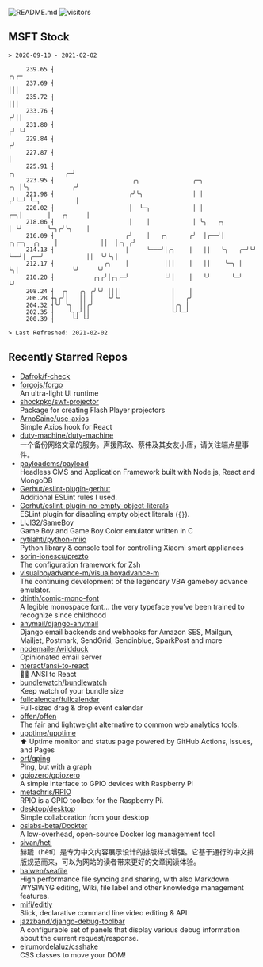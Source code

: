 ![README.md](https://github.com/Gerhut/Gerhut/workflows/README.md/badge.svg)
![visitors](https://visitors.vercel.app/Gerhut/Gerhut?token=8cf69d1f6813d272ef062726b6070c9be4ff72038cfe5a7ded7384a8da65d866)

## MSFT Stock

```
> 2020-09-10 - 2021-02-02

     239.65 ┤                                                                                               ╭╮╭─ 
     237.69 ┤                                                                                               │││  
     235.72 ┤                                                                                               │││  
     233.76 ┤                                                                                              ╭╯││  
     231.80 ┤                                                                                             ╭╯ ╰╯  
     229.84 ┤                                                                                            ╭╯      
     227.87 ┤                                                                                            │       
     225.91 ┤                                                                          ╭╮              ╭─╯       
     223.95 ┤                      ╭╮               ╭─╮                             ╭╮ │╰╮            ╭╯         
     221.98 ┤                     ╭╯╰╮              │ │                            ╭╯╰─╯ ╰─╮          │          
     220.02 ┤                     │  ╰─╮            │ │                         ╭─╮│       │   ╭╮     │          
     218.06 ┤                     │    │            │ ╰╮   ╭╮                   │ ╰╯       ╰─╮╭╯╰╮    │          
     216.09 ┤                    ╭╯    │   ╭╮      ╭╯  │╭──╯│      ╭╮╭─╮  ╭╮    │            ││  │╭╮ ╭╯          
     214.13 ┤                    │     ╰───╯│╭╮    │   ││   ╰╮   ╭─╯╰╯ ╰──╯│ ╭──╯            ││  ╰╯╰╮│           
     212.17 ┤              ╭╮    │          │││    │   ││    ╰─╮ │         ╰╮│               ╰╯     ╰╯           
     210.20 ┤           ╭╮╭╯│╭╮╭─╯          ╰╯│    │   ╰╯      ╰─╯          ╰╯                                   
     208.24 ┤  ╭╮   ╭╮ ╭╯╰╯ ││││              │    │                                                             
     206.28 ┼╮╭╯│   ││ │    ╰╯╰╯              │   ╭╯                                                             
     204.32 ┤╰╯ ╰╮  ││╭╯                      │╭╮ │                                                              
     202.35 ┤    ╰╮╭╯││                       ╰╯╰─╯                                                              
     200.39 ┤     ╰╯ ╰╯                                                                                          

> Last Refreshed: 2021-02-02
```

## Recently Starred Repos

- [Dafrok/f-check](https://github.com/Dafrok/f-check)  
- [forgojs/forgo](https://github.com/forgojs/forgo)  
  An ultra-light UI runtime
- [shockpkg/swf-projector](https://github.com/shockpkg/swf-projector)  
  Package for creating Flash Player projectors
- [ArnoSaine/use-axios](https://github.com/ArnoSaine/use-axios)  
  Simple Axios hook for React
- [duty-machine/duty-machine](https://github.com/duty-machine/duty-machine)  
  一个备份网络文章的服务。声援陈玫、蔡伟及其女友小唐，请关注端点星事件。
- [payloadcms/payload](https://github.com/payloadcms/payload)  
  Headless CMS and Application Framework built with Node.js, React and MongoDB
- [Gerhut/eslint-plugin-gerhut](https://github.com/Gerhut/eslint-plugin-gerhut)  
  Additional ESLint rules I used.
- [Gerhut/eslint-plugin-no-empty-object-literals](https://github.com/Gerhut/eslint-plugin-no-empty-object-literals)  
  ESLint plugin for disabling empty object literals (`{}`).
- [LIJI32/SameBoy](https://github.com/LIJI32/SameBoy)  
  Game Boy and Game Boy Color emulator written in C
- [rytilahti/python-miio](https://github.com/rytilahti/python-miio)  
  Python library & console tool for controlling Xiaomi smart appliances
- [sorin-ionescu/prezto](https://github.com/sorin-ionescu/prezto)  
  The configuration framework for Zsh
- [visualboyadvance-m/visualboyadvance-m](https://github.com/visualboyadvance-m/visualboyadvance-m)  
  The continuing development of the legendary VBA gameboy advance emulator.
- [dtinth/comic-mono-font](https://github.com/dtinth/comic-mono-font)  
  A legible monospace font... the very typeface you’ve been trained to recognize since childhood
- [anymail/django-anymail](https://github.com/anymail/django-anymail)  
  Django email backends and webhooks for Amazon SES, Mailgun, Mailjet, Postmark, SendGrid, Sendinblue, SparkPost and more
- [nodemailer/wildduck](https://github.com/nodemailer/wildduck)  
  Opinionated email server
- [nteract/ansi-to-react](https://github.com/nteract/ansi-to-react)  
  :guardsman: ANSI to React
- [bundlewatch/bundlewatch](https://github.com/bundlewatch/bundlewatch)  
  Keep watch of your bundle size
- [fullcalendar/fullcalendar](https://github.com/fullcalendar/fullcalendar)  
  Full-sized drag & drop event calendar
- [offen/offen](https://github.com/offen/offen)  
  The fair and lightweight alternative to common web analytics tools. 
- [upptime/upptime](https://github.com/upptime/upptime)  
  ⬆️ Uptime monitor and status page powered by GitHub Actions, Issues, and Pages
- [orf/gping](https://github.com/orf/gping)  
  Ping, but with a graph
- [gpiozero/gpiozero](https://github.com/gpiozero/gpiozero)  
  A simple interface to GPIO devices with Raspberry Pi
- [metachris/RPIO](https://github.com/metachris/RPIO)  
  RPIO is a GPIO toolbox for the Raspberry Pi.
- [desktop/desktop](https://github.com/desktop/desktop)  
  Simple collaboration from your desktop
- [oslabs-beta/Dockter](https://github.com/oslabs-beta/Dockter)  
  A low-overhead, open-source Docker log management tool
- [sivan/heti](https://github.com/sivan/heti)  
  赫蹏（hètí）是专为中文内容展示设计的排版样式增强。它基于通行的中文排版规范而来，可以为网站的读者带来更好的文章阅读体验。
- [haiwen/seafile](https://github.com/haiwen/seafile)  
  High performance file syncing and sharing, with also Markdown WYSIWYG editing, Wiki, file label and other knowledge management features.
- [mifi/editly](https://github.com/mifi/editly)  
  Slick, declarative command line video editing & API
- [jazzband/django-debug-toolbar](https://github.com/jazzband/django-debug-toolbar)  
  A configurable set of panels that display various debug information about the current request/response.
- [elrumordelaluz/csshake](https://github.com/elrumordelaluz/csshake)  
  CSS classes to move your DOM!
